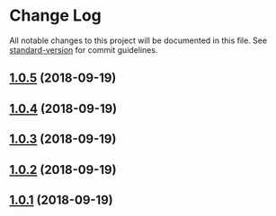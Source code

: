 # Change Log

All notable changes to this project will be documented in this file. See [standard-version](https://github.com/conventional-changelog/standard-version) for commit guidelines.

<a name="1.0.5"></a>
## [1.0.5](https://github.com/TxtChimp/angularx-social-login-chimp/compare/v1.0.4...v1.0.5) (2018-09-19)



<a name="1.0.4"></a>
## [1.0.4](https://github.com/TxtChimp/angularx-social-login-chimp/compare/v1.0.3...v1.0.4) (2018-09-19)



<a name="1.0.3"></a>
## [1.0.3](https://github.com/TxtChimp/angularx-social-login-chimp/compare/v1.0.2...v1.0.3) (2018-09-19)



<a name="1.0.2"></a>
## [1.0.2](https://github.com/TxtChimp/angularx-social-login-chimp/compare/v1.0.1...v1.0.2) (2018-09-19)



<a name="1.0.1"></a>
## [1.0.1](https://github.com/TxtChimp/angularx-social-login-chimp/compare/v1.2.3...v1.0.1) (2018-09-19)
